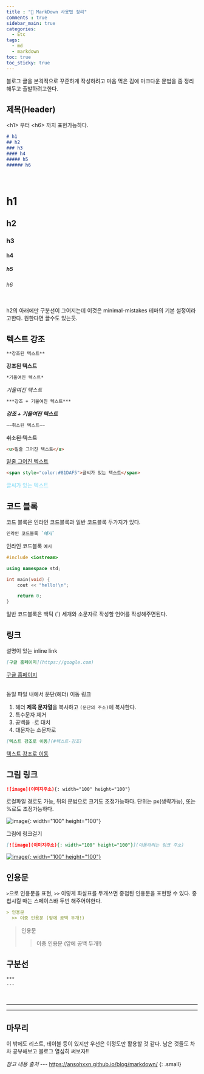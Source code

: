 ```yaml
---
title : "📃 MarkDown 사용법 정리"
comments : true
sidebar_main: true
categories:
  - Etc
tags:
  - md
  - markdown
toc: true
toc_sticky: true
---
```


블로그 글을 본격적으로 꾸준하게 작성하려고 마음 먹은 김에 마크다운 문법을 좀 정리해두고 출발하려고한다.

## 제목(Header)

\<h1> 부터 \<h6> 까지 표현가능하다.

```markdown
# h1
## h2
### h3
#### h4
##### h5
###### h6
```

<br/>

# h1
## h2
### h3
#### h4
##### h5
###### h6

<br/>
h2의 아래에만 구분선이 그어지는데 이것은 minimal-mistakes 테마의 기본 설정이라고한다. 원한다면 끌수도 있는듯.

## 텍스트 강조

```markdown
**강조된 텍스트**
```
**강조된 텍스트**

```markdown
*기울여진 텍스트*
```
*기울여진 텍스트*

```markdown
***강조 + 기울여진 텍스트***
```
***강조 + 기울여진 텍스트***

```markdown
~~취소된 텍스트~~
```
~~취소된 텍스트~~

```markdown
<u>밑줄 그어진 텍스트</u>
```
<u>밑줄 그어진 텍스트</u>

```markdown
<span style="color:#81DAF5">글씨가 있는 텍스트</span>
```
<span style="color:#81DAF5">글씨가 있는 텍스트</span>


## 코드 블록

코드 블록은 인라인 코드블록과 일반 코드블록 두가지가 있다.

```markdown
인라인 코드블록 `예시`
```
인라인 코드블록 `예시`



```c++
#include <iostream>

using namespace std;

int main(void) {
    cout << "hello!\n";

    return 0;
}
```

일반 코드블록은 백틱 (`) 세개와 소문자로 작성할 언어를 작성해주면된다.

## 링크

설명이 있는 inline link
```markdown
[구글 홈페이지](https://google.com)
````

[구글 홈페이지](https://google.com)

<br/>
동일 파일 내에서 문단(헤더) 이동 링크

1. 헤더 **제목 문자열**을 복사하고 `(문단의 주소)`에 복사한다.
2. 특수문자 제거
3. 공백을 `-`로 대치
4. 대문자는 소문자로

```markdown
[텍스트 강조로 이동](#텍스트-강조)
```
[텍스트 강조로 이동](#텍스트-강조)


## 그림 링크

```markdown
![image](이미지주소){: width="100" height="100"}
```
로컬파일 경로도 가능, 뒤의 문법으로 크기도 조정가능하다. 단위는 px(생략가능), 또는 %로도 조정가능하다.

![image](/images/profile.jpeg){: width="100" height="100"}

그림에 링크걸기
```markdown
[![image](이미지주소){: width="100" height="100"}](이동하려는 링크 주소)
```
[![image](/images/profile.jpeg){: width="100" height="100"}](https://google.com)

## 인용문

`>`으로 인용문을 표현, `>>` 이렇게 화살표를 두개쓰면 중첩된 인용문을 표현할 수 있다. 중첩시킬 때는 스페이스바 두번 해주어야한다.

```markdown
> 인용문
  >> 이중 인용문 (앞에 공백 두개!)
```

> 인용문
  >> 이중 인용문 (앞에 공백 두개!)

## 구분선

```markdown
***
---
```

<br/>

***
---

## 마무리

이 밖에도 리스트, 테이블 등이 있지만 우선은 이정도만 활용할 것 같다. 남은 것들도 차차 공부해보고 블로그 열심히 써보자!!

<cite>참고 내용 출처</cite> --- <https://ansohxxn.github.io/blog/markdown/>
{: .small}